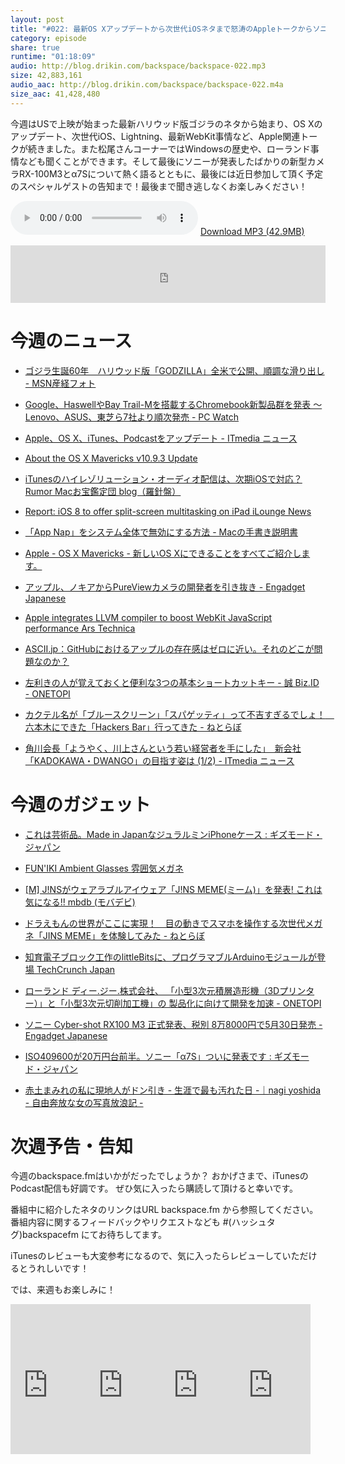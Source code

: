 ```yaml
---
layout: post
title: "#022: 最新OS Xアップデートから次世代iOSネタまで怒涛のAppleトークからソニーの新型カメラα7Sまで、そして最後にスペシャルゲストの告知！"
category: episode
share: true
runtime: "01:18:09"
audio: http://blog.drikin.com/backspace/backspace-022.mp3
size: 42,883,161
audio_aac: http://blog.drikin.com/backspace/backspace-022.m4a
size_aac: 41,428,480
---
```


今週はUSで上映が始まった最新ハリウッド版ゴジラのネタから始まり、OS Xのアップデート、次世代iOS、Lightning、最新WebKit事情など、Apple関連トークが続きました。また松尾さんコーナーではWindowsの歴史や、ローランド事情なども聞くことができます。そして最後にソニーが発表したばかりの新型カメラRX-100M3とα7Sについて熱く語るとともに、最後には近日参加して頂く予定のスペシャルゲストの告知まで！最後まで聞き逃しなくお楽しみください！

<audio src="http://blog.drikin.com/backspace/backspace-022.mp3" controls preload></audio>
[Download MP3 (42.9MB)](http://blog.drikin.com/backspace/backspace-022.mp3)

<iframe src="http://backspace.fm/subscribes.html" width="100%" height="92" scrolling="no" frameborder="0"></iframe>

# 今週のニュース

- [ゴジラ生誕60年　ハリウッド版「GODZILLA」全米で公開、順調な滑り出し - MSN産経フォト](http://photo.sankei.jp.msn.com/kodawari/data/2014/05/17godzilla/)

- [Google、HaswellやBay Trail-Mを搭載するChromebook新製品群を発表 ～Lenovo、ASUS、東芝ら7社より順次発売 - PC Watch](http://pc.watch.impress.co.jp/docs/news/20140507_647127.html)

- [Apple、OS X、iTunes、Podcastをアップデート - ITmedia ニュース](http://www.itmedia.co.jp/news/articles/1405/16/news041.html)

- [About the OS X Mavericks v10.9.3 Update](http://support.apple.com/kb/HT6228)

- [iTunesのハイレゾリューション・オーディオ配信は、次期iOSで対応？  Rumor  Macお宝鑑定団 blog（羅針盤）](http://www.macotakara.jp/blog/rumor/entry-23415.html)

- [Report: iOS 8 to offer split-screen multitasking on iPad  iLounge News](http://www.ilounge.com/index.php/news/comments/report-ios-8-to-offer-split-screen-multitasking-on-ipad/)

- [「App Nap」をシステム全体で無効にする方法 - Macの手書き説明書](http://veadardiary.blog29.fc2.com/blog-entry-5089.html)

- [Apple - OS X Mavericks - 新しいOS Xにできることをすべてご紹介します。](http://www.apple.com/jp/osx/whats-new/features.html)

- [アップル、ノキアからPureViewカメラの開発者を引き抜き - Engadget Japanese](http://japanese.engadget.com/2014/05/11/pureview/)

- [Apple integrates LLVM compiler to boost WebKit JavaScript performance  Ars Technica](http://arstechnica.com/information-technology/2014/05/apple-integrates-llvm-compiler-to-boost-webkit-javascript-performance/)

- [ASCII.jp：GitHubにおけるアップルの存在感はゼロに近い。それのどこが問題なのか？](http://ascii.jp/elem/000/000/893/893493/?fb_action_ids=10152840128475760&fb_action_types=og.likes&fb_source=other_multiline&action_object_map=%5B633066196773467%5D&action_type_map=%5B%22og.likes%22%5D&action_ref_map=%5B%5D)

- [左利きの人が覚えておくと便利な3つの基本ショートカットキー - 誠 Biz.ID - ONETOPI](http://1topi.jp/curator/mazzo/1405/13/544397)

- [カクテル名が「ブルースクリーン」「スパゲッティ」って不吉すぎるでしょ！　六本木にできた「Hackers Bar」行ってきた - ねとらぼ](http://nlab.itmedia.co.jp/nl/articles/1405/16/news148.html)

- [角川会長「ようやく、川上さんという若い経営者を手にした」　新会社「KADOKAWA・DWANGO」の目指す姿は (1/2) - ITmedia ニュース](http://www.itmedia.co.jp/news/articles/1405/14/news156.html)


# 今週のガジェット

- [これは芸術品。Made in JapanなジュラルミンiPhoneケース : ギズモード・ジャパン](http://www.gizmodo.jp/2014/05/made_in_japaniphone.html?utm_source=rss20&utm_medium=rss)

- [FUN'IKI Ambient Glasses  雰囲気メガネ](http://fun-iki.com/)

- [[M] J!NSがウェアラブルアイウェア「J!NS MEME(ミーム)」を発表! これは気になる!!  mbdb (モバデビ)](http://mbdb.jp/gadget/jins-meme.html)

- [ドラえもんの世界がここに実現！　目の動きでスマホを操作する次世代メガネ「JINS MEME」を体験してみた - ねとらぼ](http://nlab.itmedia.co.jp/nl/articles/1405/13/news163.html)

- [知育電子ブロック工作のlittleBitsに、プログラマブルArduinoモジュールが登場  TechCrunch Japan](http://jp.techcrunch.com/2014/05/16/20140515littlebits-grows-up-with-new-arduino-module/)

- [ローランド ディー.ジー.株式会社、 「小型3次元積層造形機（3Dプリンター）」と「小型3次元切削加工機」の 製品化に向けて開発を加速 - ONETOPI](http://1topi.jp/curator/mazzo/1405/14/545990)

- [ソニー Cyber-shot RX100 M3 正式発表、税別 8万8000円で5月30日発売 - Engadget Japanese](http://japanese.engadget.com/2014/05/16/rx100m3/)

- [ISO409600が20万円台前半。ソニー「α7S」ついに発表です : ギズモード・ジャパン](http://www.gizmodo.jp/a/2014/05/iso409600207s.html)

- [赤土まみれの私に現地人がドン引き - 生涯で最も汚れた日 -｜nagi yoshida - 自由奔放な女の写真放浪記 -](http://ameblo.jp/bohemiandays/entry-11732811702.html)


# 次週予告・告知

今週のbackspace.fmはいかがだったでしょうか？
おかげさまで、iTunesのPodcast配信も好調です。
ぜひ気に入ったら購読して頂けると幸いです。

番組中に紹介したネタのリンクはURL backspace.fm から参照してください。
番組内容に関するフィードバックやリクエストなども #(ハッシュタグ)backspacefm にてお待ちしてます。

iTunesのレビューも大変参考になるので、気に入ったらレビューしていただけるとうれしいです！

では、来週もお楽しみに！


<iframe src="http://rcm-fe.amazon-adsystem.com/e/cm?lt1=_blank&bc1=000000&IS2=1&bg1=FFFFFF&fc1=000000&lc1=0000FF&t=driftking-22&o=9&p=8&l=as4&m=amazon&f=ifr&ref=ss_til&asins=B00KD43UTQ" style="width:120px;height:240px;" scrolling="no" marginwidth="0" marginheight="0" frameborder="0"></iframe><iframe src="http://rcm-fe.amazon-adsystem.com/e/cm?lt1=_blank&bc1=000000&IS2=1&bg1=FFFFFF&fc1=000000&lc1=0000FF&t=driftking-22&o=9&p=8&l=as4&m=amazon&f=ifr&ref=ss_til&asins=B00J1ZLJDW" style="width:120px;height:240px;" scrolling="no" marginwidth="0" marginheight="0" frameborder="0"></iframe><iframe src="http://rcm-fe.amazon-adsystem.com/e/cm?lt1=_blank&bc1=000000&IS2=1&bg1=FFFFFF&fc1=000000&lc1=0000FF&t=driftking-22&o=9&p=8&l=as4&m=amazon&f=ifr&ref=ss_til&asins=B00KD43TWE" style="width:120px;height:240px;" scrolling="no" marginwidth="0" marginheight="0" frameborder="0"></iframe><iframe src="http://rcm-fe.amazon-adsystem.com/e/cm?lt1=_blank&bc1=000000&IS2=1&bg1=FFFFFF&fc1=000000&lc1=0000FF&t=driftking-22&o=9&p=8&l=as4&m=amazon&f=ifr&ref=ss_til&asins=B00FYOF61K" style="width:120px;height:240px;" scrolling="no" marginwidth="0" marginheight="0" frameborder="0"></iframe>


